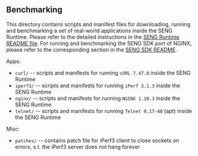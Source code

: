 ## Benchmarking

This directory contains scripts and manifest files for downloading, running and benchmarking a set of real-world applications inside the SENG Runtime.
Please refer to the detailed instructions in the [SENG Runtime README file](../seng_runtime/README.md#bench).
For running and benchmarking the SENG SDK port of NGINX, please refer to the corresponding section in the [SENG SDK README](../seng_sdk/README.md#bench).

Apps:
* `curl/` -- scripts and manifests for running `cURL 7.47.0` inside the SENG Runtime
* `iperf3/` -- scripts and manifests for running `iPerf 3.1.3` inside the SENG Runtime
* `nginx/` -- scripts and manifests for running `NGINX 1.10.3` inside the SENG Runtime
* `telnet/` -- scripts and manifests for running `Telnet 0.17-40` (apt) inside the SENG Runtime

Misc:
* `patches/` -- contains patch file for iPerf3 client to close sockets on errors, s.t. the iPerf3 server does not hang forever
